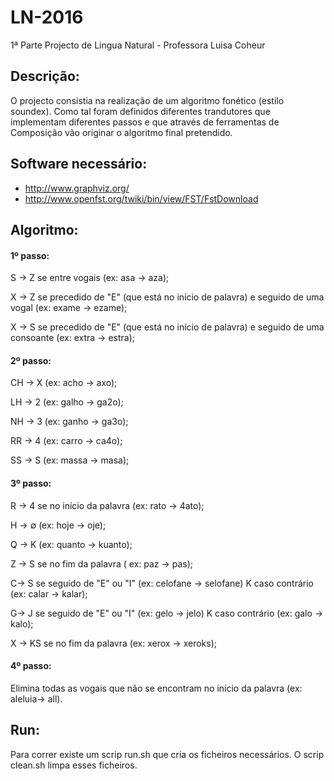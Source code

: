 # LN-2016
1ª Parte Projecto de Lingua Natural - Professora Luisa Coheur

## Descrição:
  O projecto consistia na realização de um algoritmo fonético (estilo soundex). Como tal foram definidos diferentes trandutores
que implementam diferentes passos e que através de ferramentas de Composição vão originar o algoritmo final pretendido.

## Software necessário:
- http://www.graphviz.org/
- http://www.openfst.org/twiki/bin/view/FST/FstDownload

## Algoritmo:
  #### 1º passo:
  
  S → Z se entre vogais (ex: asa → aza);
  
  X → Z se precedido de "E" (que está no início de palavra) e seguido de uma vogal (ex: exame → ezame);
  
  X → S se precedido de "E" (que está no início de palavra) e seguido de uma consoante (ex: extra → estra);

  #### 2º passo:
  
  CH → X (ex: acho → axo);
  
  LH → 2 (ex: galho → ga2o);
  
  NH → 3 (ex: ganho → ga3o);
  
  RR → 4 (ex: carro → ca4o);
  
  SS → S (ex: massa → masa);

  #### 3º passo:
  
  R → 4 se no início da palavra (ex: rato → 4ato);
  
  H → ∅ (ex: hoje → oje);
  
  Q → K (ex: quanto → kuanto);
  
  Z → S se no fim da palavra ( ex: paz → pas);
  
  C→ S se seguido de "E" ou "I" (ex: celofane → selofane)
      K caso contrário (ex: calar → kalar);
  
  G→ J se seguido de "E" ou "I" (ex: gelo → jelo)
    K caso contrário (ex: galo → kalo);
  
  X → KS se no fim da palavra (ex: xerox → xeroks);
  
  #### 4º passo:
  
  Elimina todas as vogais que não se encontram no início da palavra (ex: aleluia→ all).
  
## Run:
Para correr existe um scrip run.sh que cria os ficheiros necessários. O scrip clean.sh limpa esses ficheiros.

